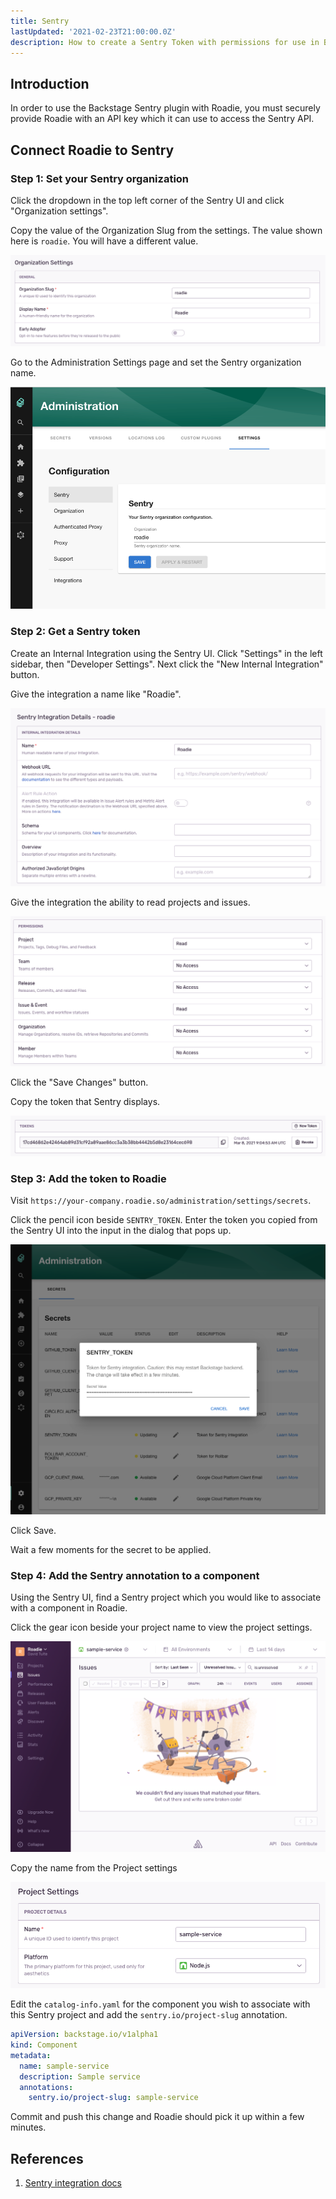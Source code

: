 ```yaml
---
title: Sentry
lastUpdated: '2021-02-23T21:00:00.0Z'
description: How to create a Sentry Token with permissions for use in Backstage and apply it to Roadie.
---
```


## Introduction

In order to use the Backstage Sentry plugin with Roadie, you must securely provide Roadie with an API key which it can use to access the Sentry API.

## Connect Roadie to Sentry

### Step 1: Set your Sentry organization

Click the dropdown in the top left corner of the Sentry UI and click "Organization settings".

Copy the value of the Organization Slug from the settings. The value shown here is `roadie`. You will have a different value.

![organizaton setting in Sentry UI](./sentry-organization-settings.png)

Go to the Administration Settings page and set the Sentry organization name.

![sentry-settings-page.png](sentry-settings-page.png)

### Step 2: Get a Sentry token

Create an Internal Integration using the Sentry UI. Click "Settings" in the left sidebar, then "Developer Settings". Next click the "New Internal Integration" button.

Give the integration a name like "Roadie".

![a form on the sentry UI with the name input filled out with the text Roadie](./sentry-integration-name.png)

Give the integration the ability to read projects and issues.

![a list of permissions on the Sentry UI with projects and issues set to Read](./sentry-integration-permissions.png)

Click the "Save Changes" button.

Copy the token that Sentry displays.

![an api token in the Sentry UI](./sentry-token.png)

### Step 3: Add the token to Roadie

Visit `https://your-company.roadie.so/administration/settings/secrets`.

Click the pencil icon beside `SENTRY_TOKEN`. Enter the token you copied from the Sentry UI into the input in the dialog that pops up.

![a dialog box with an input called Secret Value. The Sentry token is pasted inside.](./dialog-on-roadie-secrets.png)

Click Save.

Wait a few moments for the secret to be applied.

### Step 4: Add the Sentry annotation to a component

Using the Sentry UI, find a Sentry project which you would like to associate with a component in Roadie.

Click the gear icon beside your project name to view the project settings.

![a page for a sample service in Sentry with a gear icon near the top left of the screen](./gear-icon.png)

Copy the name from the Project settings

![settings page for a project on Sentry with inputs for name and platform](./sentry-project-settings.png)

Edit the `catalog-info.yaml` for the component you wish to associate with this Sentry project and add the `sentry.io/project-slug` annotation.

```yaml
apiVersion: backstage.io/v1alpha1
kind: Component
metadata:
  name: sample-service
  description: Sample service
  annotations:
    sentry.io/project-slug: sample-service
```

Commit and push this change and Roadie should pick it up within a few minutes.

## References

1. [Sentry integration docs](https://docs.sentry.io/product/integrations/integration-platform/)
